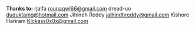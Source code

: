 **Thanks to:**
rjalfa <rounaqwl66@gmail.com>
dread-uo <duduktamg@hotmail.com>
Jihindh Reddy <jaihindhreddy@gmail.com>
Kishore Hariram <Kickass0x0x@gmail.com>
